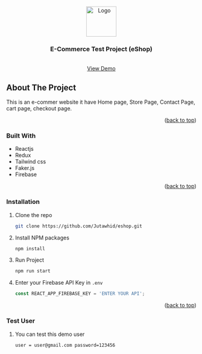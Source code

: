 <a name="readme-top"></a>



<!-- PROJECT LOGO -->
<br />
<div align="center">
  <a href="https://eshop-n0gluwh4k-jutawhid.vercel.app/static/media/logo.98bcbef8373309adffa7.png">
    <img src="https://eshop-n0gluwh4k-jutawhid.vercel.app/static/media/logo.98bcbef8373309adffa7.png" alt="Logo" width="80" height="80">
  </a>

  <h3 align="center">E-Commerce Test Project (eShop)</h3>

  <p align="center">
    <br />
    <a href="https://eshop-azure-three.vercel.app/">View Demo</a>
  </p>
</div>

<!-- ABOUT THE PROJECT -->
## About The Project

This is an e-commer website it have Home page, Store Page, Contact Page, cart page, checkout page.

<!-- Here's why:
* Your time should be focused on creating something amazing. A project that solves a problem and helps others
* You shouldn't be doing the same tasks over and over like creating a README from scratch
* You should implement DRY principles to the rest of your life :smile:

Of course, no one template will serve all projects since your needs may be different. So I'll be adding more in the near future. You may also suggest changes by forking this repo and creating a pull request or opening an issue. Thanks to all the people have contributed to expanding this template!

Use the `BLANK_README.md` to get started. -->

<p align="right">(<a href="#readme-top">back to top</a>)</p>

### Built With

* Reactjs
* Redux
* Tailwind css
* Faker.js
* Firebase

<p align="right">(<a href="#readme-top">back to top</a>)</p>


### Installation

1. Clone the repo
   ```sh
   git clone https://github.com/Jutawhid/eshop.git
   ```
3. Install NPM packages
   ```sh
   npm install
   ```
3. Run Project
   ```sh
   npm run start
   ```
4. Enter your Firebase API Key in `.env`
   ```js
   const REACT_APP_FIREBASE_KEY = 'ENTER YOUR API';
   ```

<p align="right">(<a href="#readme-top">back to top</a>)</p>


### Test User

1. You can test this demo user
   ```sh
   user = user@gmail.com password=123456
   ```
<br/>
